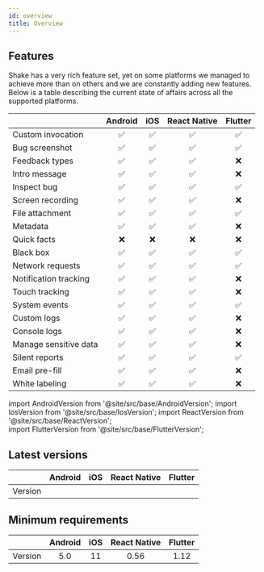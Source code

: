 ```yaml
---
id: overview
title: Overview
---
```


## Features

Shake has a very rich feature set, yet on some platforms we managed to achieve more than on others and we are constantly adding new features. Below is a table describing the current state of affairs across all the supported platforms.

|                      |  Android  |    iOS   | React Native |    Flutter   |
|----------------------|:---------:|:--------:|:------------:|:------------:|
| Custom invocation    |    ✅     |     ✅    |       ✅     |       ✅     |
| Bug screenshot       |    ✅     |     ✅    |       ✅     |       ✅     |
| Feedback types       |    ✅     |     ✅    |       ✅     |       ❌     |
| Intro message        |    ✅     |     ✅    |       ✅     |       ❌     |
| Inspect bug          |    ✅     |     ✅    |       ✅     |       ✅     |
| Screen recording     |    ✅     |     ✅    |       ✅     |       ❌     |
| File attachment      |    ✅     |     ✅    |       ✅     |       ✅     |
| Metadata             |    ✅     |     ✅    |       ✅     |       ❌     |
| Quick facts          |    ❌     |     ❌    |       ❌     |       ❌     |
| Black box            |    ✅     |     ✅    |       ✅     |       ✅     |
| Network requests     |    ✅     |     ✅    |       ✅     |       ✅     |
| Notification tracking|    ✅     |     ✅    |       ✅     |       ❌     |
| Touch tracking       |    ✅     |     ✅    |       ✅     |       ❌     |
| System events        |    ✅     |     ✅    |       ✅     |       ✅     |
| Custom logs          |    ✅     |     ✅    |       ✅     |       ❌     |
| Console logs         |    ✅     |     ✅    |       ✅     |       ❌     |
| Manage sensitive data|    ✅     |     ✅    |       ✅     |       ❌     |
| Silent reports       |    ✅     |     ✅    |       ✅     |       ✅     |
| Email pre-fill       |    ✅     |     ✅    |       ✅     |       ❌     |
| White labeling       |    ✅     |     ✅    |       ✅     |       ❌     |

import AndroidVersion from '@site/src/base/AndroidVersion';
import IosVersion from '@site/src/base/IosVersion';
import ReactVersion from '@site/src/base/ReactVersion';  
import FlutterVersion from '@site/src/base/FlutterVersion';

## Latest versions
|         |      Android      |       iOS     |   React Native  |       Flutter     |
|:-------:|:-----------------:|:-------------:|:---------------:|:-----------------:|
| Version | <AndroidVersion/> | <IosVersion/> | <ReactVersion/> | <FlutterVersion/> |


## Minimum requirements
|         |    Android   |     iOS    |  React Native |  Flutter |
|:-------:|:------------:|:----------:|:-------------:|:--------:|
| Version |      5.0     |     11     |      0.56     |   1.12   |



